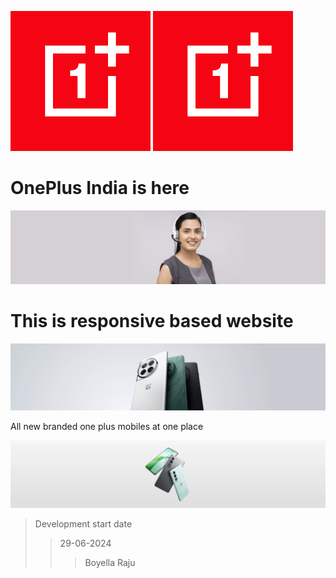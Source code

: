![oneplus](./images/title.png)
![oneplus](./images/title.png)
# OnePlus India is here

![oneplus](./images/call-center.jpg)
# __This is responsive based website__
![oneplus](./images/banner-2.webp)

All new branded one plus mobiles at one place

![oneplus](./images/banner-3.webp)
>Development start date
>>29-06-2024
>>>Boyella Raju
